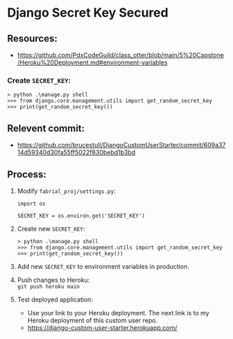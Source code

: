 # Django Secret Key Secured

## Resources:

* https://github.com/PdxCodeGuild/class_otter/blob/main/5%20Capstone/Heroku%20Deployment.md#environment-variables

### Create `SECRET_KEY`:  
```
> python .\manage.py shell
>>> from django.core.management.utils import get_random_secret_key
>>> print(get_random_secret_key())
```

## Relevent commit:
* https://github.com/brucestull/DjangoCustomUserStarter/commit/609a3714d59340d30fa55ff5022f830bebd1b3bd

## Process:

1. Modify `fabrial_proj/settings.py`:  
    ```
    import os

    SECRET_KEY = os.environ.get('SECRET_KEY')
    ```

1. Create new `SECRET_KEY`:  
    ```
    > python .\manage.py shell
    >>> from django.core.management.utils import get_random_secret_key
    >>> print(get_random_secret_key())
    ```

1. Add new `SECRET_KEY` to environment variables in production.

1. Push changes to Heroku:  
`git push heroku main`

1. Test deployed application:  
    * Use your link to your Heroku deployment. The next link is to my Heroku deployment of this custom user repo.
    * https://django-custom-user-starter.herokuapp.com/
